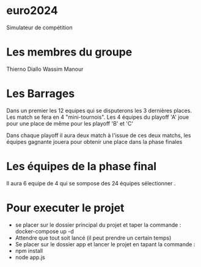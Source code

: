 # euro2024
Simulateur de compétition

# Les membres du groupe 
Thierno Diallo
Wassim Manour

# Les Barrages
Dans un premier les 12 equipes qui se disputerons les 3 dernières places. Les match se fera en 4 "mini-tournois".
Les 4 équipes du playoff 'A' joue pour une place de même pour les playoff 'B' et 'C'

Dans chaque playoff il aura deux match à l'issue de ces deux matchs, les équipes gagnante jouera pour obtenir une place dans la phase finales

# Les équipes de la phase final
Il aura 6 equipe de 4 qui se sompose des 24 équipes sélectionner .

# Pour executer le projet
- se placer sur le dossier principal du projet et taper la commande : docker-compose up -d
- Attendre que tout soit lancé (il peut prendre un certain temps)
- Se placer sur le dossier app  et lancer le projet en tapant la commande : 
- npm install
- node app.js
